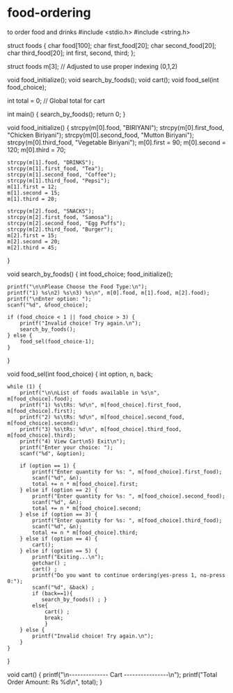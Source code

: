 # food-ordering
to order food and drinks
#include <stdio.h>
#include <string.h>

struct foods {
    char food[100];
    char first_food[20];
    char second_food[20];
    char third_food[20];
    int first, second, third;
};

struct foods m[3]; // Adjusted to use proper indexing (0,1,2)

void food_initialize();
void search_by_foods();
void cart();
void food_sel(int food_choice);

int total = 0; // Global total for cart

int main() {
    search_by_foods();
    return 0;
}

void food_initialize() {
    strcpy(m[0].food, "BIRIYANI");
    strcpy(m[0].first_food, "Chicken Biriyani");
    strcpy(m[0].second_food, "Mutton Biriyani");
    strcpy(m[0].third_food, "Vegetable Biriyani");
    m[0].first = 90;
    m[0].second = 120;
    m[0].third = 70;

    strcpy(m[1].food, "DRINKS");
    strcpy(m[1].first_food, "Tea");
    strcpy(m[1].second_food, "Coffee");
    strcpy(m[1].third_food, "Pepsi");
    m[1].first = 12;
    m[1].second = 15;
    m[1].third = 20;

    strcpy(m[2].food, "SNACKS");
    strcpy(m[2].first_food, "Samosa");
    strcpy(m[2].second_food, "Egg Puffs");
    strcpy(m[2].third_food, "Burger");
    m[2].first = 15;
    m[2].second = 20;
    m[2].third = 45;
}

void search_by_foods() {
    int food_choice;
    food_initialize();

    printf("\n\nPlease Choose the Food Type:\n");
    printf("1) %s\n2) %s\n3) %s\n", m[0].food, m[1].food, m[2].food);
    printf("\nEnter option: ");
    scanf("%d", &food_choice);

    if (food_choice < 1 || food_choice > 3) {
        printf("Invalid choice! Try again.\n");
        search_by_foods();
    } else {
        food_sel(food_choice-1);
    }
}

void food_sel(int food_choice) {
    int option, n, back;

    while (1) {
        printf("\n\nList of foods available in %s\n", m[food_choice].food);
        printf("1) %s\tRs: %d\n", m[food_choice].first_food, m[food_choice].first);
        printf("2) %s\tRs: %d\n", m[food_choice].second_food, m[food_choice].second);
        printf("3) %s\tRs: %d\n", m[food_choice].third_food, m[food_choice].third);
        printf("4) View Cart\n5) Exit\n");
        printf("Enter your choice: ");
        scanf("%d", &option);

        if (option == 1) {
            printf("Enter quantity for %s: ", m[food_choice].first_food);
            scanf("%d", &n);
            total += n * m[food_choice].first;
        } else if (option == 2) {
            printf("Enter quantity for %s: ", m[food_choice].second_food);
            scanf("%d", &n);
            total += n * m[food_choice].second;
        } else if (option == 3) {
            printf("Enter quantity for %s: ", m[food_choice].third_food);
            scanf("%d", &n);
            total += n * m[food_choice].third;
        } else if (option == 4) {
            cart();
        } else if (option == 5) {
            printf("Exiting...\n");
            getchar() ;
            cart() ;
            printf("Do you want to continue ordering(yes-press 1, no-press 0:");
            scanf("%d", &back) ;
            if (back==1){
               search_by_foods() ; }
            else{
                cart() ;
                break;
                }
        } else {
            printf("Invalid choice! Try again.\n");
        }
    }
}

void cart() {
    printf("\n-------------- Cart ----------------\n");
    printf("Total Order Amount: Rs %d\n", total);
}
